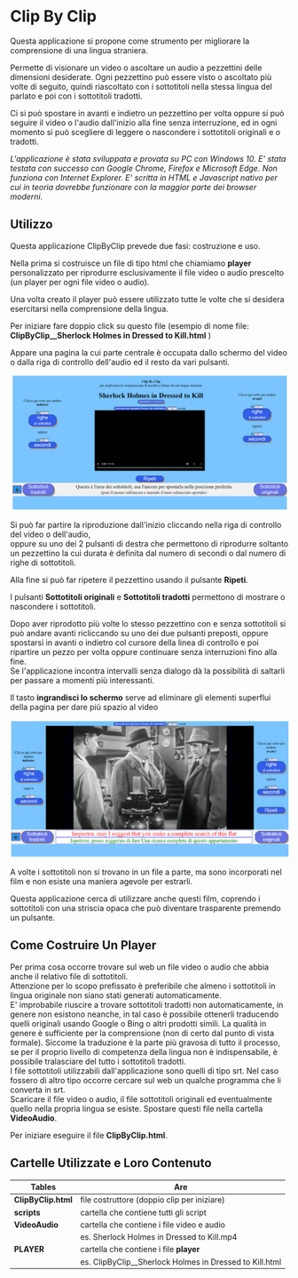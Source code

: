  
Clip By Clip
============

Questa applicazione si propone come strumento per migliorare la comprensione di una lingua straniera.

Permette di visionare un video o ascoltare un audio a pezzettini delle dimensioni desiderate. Ogni pezzettino può essere visto o ascoltato più volte di seguito, quindi riascoltato con i sottotitoli nella stessa lingua del parlato e poi con i sottotitoli tradotti.

Ci si può spostare in avanti e indietro un pezzettino per volta oppure si può seguire il video o l'audio dall'inizio alla fine senza interruzione, ed in ogni momento si può scegliere di leggere o nascondere i sottotitoli originali e o tradotti.

_L'applicazione è stata sviluppata e provata su PC con Windows 10. E' stata testata con successo con Google Chrome, Firefox e Microsoft Edge. Non funziona con Internet Explorer. E' scritta in HTML e Javascript nativo per cui in teoria dovrebbe funzionare con la maggior parte dei browser moderni._

Utilizzo
--------

Questa applicazione ClipByClip prevede due fasi: costruzione e uso.

Nella prima si costruisce un file di tipo html che chiamiamo **player** personalizzato per riprodurre esclusivamente il file video o audio prescelto (un player per ogni file video o audio).

Una volta creato il player può essere utilizzato tutte le volte che si desidera esercitarsi nella comprensione della lingua.

Per iniziare fare doppio click su questo file (esempio di nome file: **ClipByClip\_\_Sherlock Holmes in Dressed to Kill.html** )

Appare una pagina la cui parte centrale è occupata dallo schermo del video o dalla riga di controllo dell'audio ed il resto da vari pulsanti.

![screen1](./DOC/ClipByClip_description_it_html_screen1.png)

Si può far partire la riproduzione dall'inizio cliccando nella riga di controllo del video o dell'audio,  
oppure su uno dei 2 pulsanti di destra che permettono di riprodurre soltanto un pezzettino la cui durata è definita dal numero di secondi o dal numero di righe di sottotitoli.

Alla fine si può far ripetere il pezzettino usando il pulsante **Ripeti**.

I pulsanti **Sottotitoli originali** e **Sottotitoli tradotti** permettono di mostrare o nascondere i sottotitoli.

Dopo aver riprodotto più volte lo stesso pezzettino con e senza sottotitoli si può andare avanti ricliccando su uno dei due pulsanti preposti, oppure spostarsi in avanti o indietro col cursore della linea di controllo e poi ripartire un pezzo per volta oppure continuare senza interruzioni fino alla fine.  
Se l'applicazione incontra intervalli senza dialogo dà la possibilità di saltarli per passare a momenti più interessanti.

Il tasto **ingrandisci lo schermo** serve ad eliminare gli elementi superflui della pagina per dare più spazio al video

![screen2](./DOC/ClipByClip_description_it_html_screen2.png)

A volte i sottotitoli non si trovano in un file a parte, ma sono incorporati nel film e non esiste una maniera agevole per estrarli.

Questa applicazione cerca di utilizzare anche questi film, coprendo i sottotitoli con una striscia opaca che può diventare trasparente premendo un pulsante.

Come Costruire Un Player
------------------------

Per prima cosa occorre trovare sul web un file video o audio che abbia anche il relativo file di sottotitoli.  
Attenzione per lo scopo prefissato è preferibile che almeno i sottotitoli in lingua originale non siano stati generati automaticamente.  
E' improbabile riuscire a trovare sottotitoli tradotti non automaticamente, in genere non esistono neanche, in tal caso è possibile ottenerli traducendo quelli originali usando Google o Bing o altri prodotti simili. La qualità in genere è sufficiente per la comprensione (non di certo dal punto di vista formale). Siccome la traduzione è la parte più gravosa di tutto il processo, se per il proprio livello di competenza della lingua non è indispensabile, è possibile tralasciare del tutto i sottotitoli tradotti.  
I file sottotitoli utilizzabili dall'applicazione sono quelli di tipo srt. Nel caso fossero di altro tipo occorre cercare sul web un qualche programma che li converta in srt.  
Scaricare il file video o audio, il file sottotitoli originali ed eventualmente quello nella propria lingua se esiste. Spostare questi file nella cartella **VideoAudio**.

Per iniziare eseguire il file **ClipByClip.html**.


Cartelle Utilizzate e Loro Contenuto
------------------------------------


| Tables        | Are           |
| ------------- | -------------|
| **ClipByClip.html**  | file costruttore (doppio clip per iniziare) | 
| **scripts**   | cartella che contiene tutti gli script     |
| **VideoAudio** | cartella che contiene i file video e audio |  
|                |  es. Sherlock Holmes in Dressed to Kill.mp4 |
| **PLAYER**     |  cartella che contiene i file **player**   |
|                |  es. ClipByClip\_\_Sherlock Holmes in Dressed to Kill.html |

